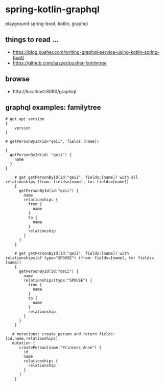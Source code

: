 # spring-kotlin-graphql
playground spring-boot, kotlin, graphql

## things to read ...
- https://blog.pusher.com/writing-graphql-service-using-kotlin-spring-boot/
- https://github.com/sazzer/pusher-familytree

## browse

- http://localhost:8080/graphiql

## graphql examples: familytree


```
# get api version
{
    version
}

```

```
# getPersonById(id="qeii", fields:[name])

{
  getPersonById(id: "qeii") {
    name
  }
}

```


```
    # get getPersonById(id:"qeii", fields:[name]) with all relationships (from: fields=[name], to: fields=[name])
    {
      getPersonById(id:"qeii") {
        name
        relationships {
          from {
            name
          }
          to {
            name
          }
          relationship
        }
      }
    }
```

```
    # get getPersonById(id:"qeii", fields:[name]) with relationships(of type="SPOUSE") (from: fields=[name], to: fields=[name])
    {
      getPersonById(id:"qeii") {
        name
        relationships(type:"SPOUSE") {
          from {
            name
          }
          to {
            name
          }
          relationship
        }
      }
    }
```

```
   # mutations: create person and return fields:[id,name,relationships]
   mutation {
      createPerson(name:"Princess Anne") {
        id
        name
        relationships {
          relationship
        }
      }
    }
```